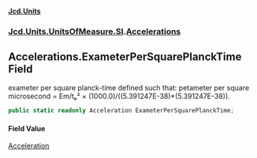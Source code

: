 #### [Jcd.Units](index.md 'index')
### [Jcd.Units.UnitsOfMeasure.SI](Jcd.Units.UnitsOfMeasure.SI.md 'Jcd.Units.UnitsOfMeasure.SI').[Accelerations](Accelerations.md 'Jcd.Units.UnitsOfMeasure.SI.Accelerations')

## Accelerations.ExameterPerSquarePlanckTime Field

exameter per square planck-time defined such that: petameter per square microsecond = Em/tₚ² ×
(1000.0)/((5.391247E-38)*(5.391247E-38)).

```csharp
public static readonly Acceleration ExameterPerSquarePlanckTime;
```

#### Field Value
[Acceleration](Acceleration.md 'Jcd.Units.UnitTypes.Acceleration')